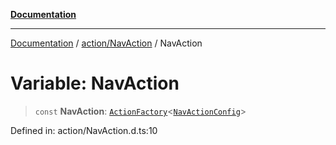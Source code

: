 [**Documentation**](../../../index.md)

***

[Documentation](../../../index.md) / [action/NavAction](../index.md) / NavAction

# Variable: NavAction

> `const` **NavAction**: [`ActionFactory`](../../../api/action/ActionRegistry/interfaces/ActionFactory.md)\<[`NavActionConfig`](../interfaces/NavActionConfig.md)\>

Defined in: action/NavAction.d.ts:10
